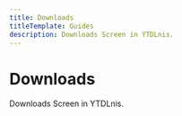 ```yaml
---
title: Downloads
titleTemplate: Guides
description: Downloads Screen in YTDLnis.
---
```


# Downloads
Downloads Screen in YTDLnis.

